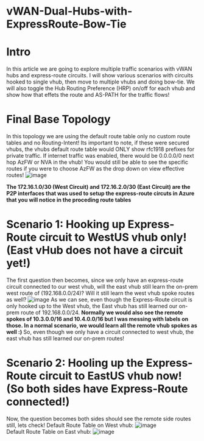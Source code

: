 # vWAN-Dual-Hubs-with-ExpressRoute-Bow-Tie

# Intro
In this article we are going to explore multiple traffic scenarios with vWAN hubs and express-route circuits. I will show various scenarios with circuits hooked to single vhub, then move to multiple vhubs and doing bow-tie. We will also toggle the Hub Routing Preference (HRP) on/off for each vhub and show how that effets the route and AS-PATH for the traffic flows! 

# Final Base Topology
In this topology we are using the default route table only no custom route tables and no Routing-Intent! Its important to note, if these were secured vhubs, the vhubs default route table would ONLY show rfc1918 prefixes for private traffic. If internet traffic was enabled, there would be 0.0.0.0/0 next hop AzFW or NVA in the vhub! You would still be able to see the specific routes if you were to choose AzFW as the drop down on view effective routes!
![image](https://github.com/user-attachments/assets/d5787596-56f7-4d30-83f2-6e6c2ee283fd)

**The 172.16.1.0/30 (West Circuit) and 172.16.2.0/30 (East Circuit) are the P2P interfaces that was used to setup the express-route circuts in Azure that you will notice in the proceding route tables**

# Scenario 1: Hooking up Express-Route circuit to WestUS vhub only! (East vHub does not have a circuit yet!)
The first question then becomes, since we only have an express-route circuit connected to our west vhub, will the east vhub still learn the on-prem west route of (192.168.0.0/24)? Will it still learn the west vhub spoke routes as well?
![image](https://github.com/user-attachments/assets/dfb2f776-be51-4b48-90b8-f38946cf7d01)
As we can see, even though the Express-Route circuit is only hooked up to the West vhub, the East vhub has still learned our on-prem route of 192.168.0.0/24. **Normally we would also see the remote spokes of 10.3.0.0/16 and 10.4.0.0/16 but I was messing with labels on those. In a normal scenario, we would learn all the remote vhub spokes as well :)** So, even though we only have a circuit connected to west vhub, the east vhub has still learned our on-prem routes!

# Scenario 2: Hooling up the Express-Route circuit to EastUS vhub now! (So both sides have Express-Route connected!)
Now, the question becomes both sides should see the remote side routes still, lets check!
Default Route Table on West vhub:
![image](https://github.com/user-attachments/assets/95fd2945-dfba-4722-b186-e940b3f53e58)
<br>
Default Route Table on East vhub:
![image](https://github.com/user-attachments/assets/ebb4816b-836b-41f4-8fe3-9362c04e126d)


